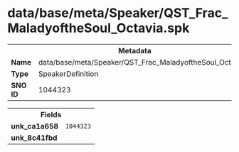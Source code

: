 <h1>data/base/meta/Speaker/QST_Frac_MaladyoftheSoul_Octavia.spk</h1><table><tr><th colspan="100%">Metadata</th></tr><tr><td><b>Name</b></td><td>data/base/meta/Speaker/QST_Frac_MaladyoftheSoul_Octavia.spk</td></tr><tr><td><b>Type</b></td><td>SpeakerDefinition</td></tr><tr><td><b>SNO ID</b></td><td>1044323</td></tr></table>

<table><tr><th colspan="100%">Fields</th></tr><tr><td><b>unk_ca1a658</b></td><td><code>1044323</code></td></tr><tr><td><b>unk_8c41fbd</b></td><td></td></tr></table>


